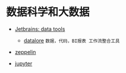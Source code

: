 # 数据科学和大数据
- [Jetbrains: data tools](https://www.jetbrains.com/data-tools/)
    - [datalore](https://www.jetbrains.com/datalore/) `数据，代码，BI报表 工作流整合工具` 


- [zeppelin](https://zeppelin.apache.org/)
- [jupyter](https://jupyter.org/)


